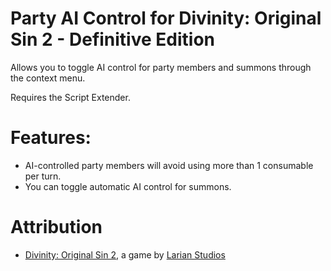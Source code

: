 Party AI Control for Divinity: Original Sin 2 - Definitive Edition
=======

Allows you to toggle AI control for party members and summons through the context menu.  

Requires the Script Extender.

# Features:  

* AI-controlled party members will avoid using more than 1 consumable per turn.
* You can toggle automatic AI control for summons.

# Attribution  
- [Divinity: Original Sin 2](http://store.steampowered.com/app/435150/Divinity_Original_Sin_2/), a game by [Larian Studios](http://larian.com/)
